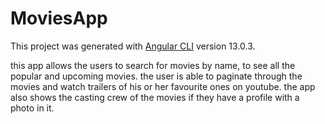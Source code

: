 # MoviesApp

This project was generated with [Angular CLI](https://github.com/angular/angular-cli) version 13.0.3.

this app allows the users to search for movies by name, to see all the popular and upcoming movies.
the user is able to paginate through the movies and watch trailers of his or her favourite ones on youtube.
the app also shows the casting crew of the movies if they have a profile with a photo in it.
